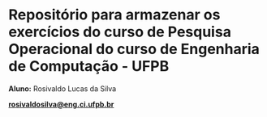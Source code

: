 # Repositório para armazenar os exercícios do curso de Pesquisa Operacional do curso de Engenharia de Computação - UFPB

**Aluno:** Rosivaldo Lucas da Silva

**rosivaldosilva@eng.ci.ufpb.br**

